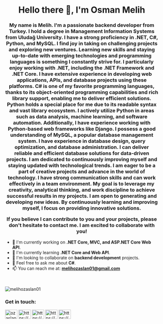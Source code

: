 <h1 align="center">Hello there 👋, I'm Osman Melih</h1>
<h3 align="center">
 My name is Melih. I'm a passionate backend developer from Turkey. I hold a degree in Management Information Systems from Uludağ University. I have a strong proficiency in .NET, C#, Python, and MySQL.
I find joy in taking on challenging projects and exploring new ventures. Learning new skills and staying up-to-date with emerging technologies and programming languages is something I constantly strive for.
I particularly enjoy working with .NET, including the .NET Framework and .NET Core. I have extensive experience in developing web applications, APIs, and database projects using these platforms. C# is one of my favorite programming languages, thanks to its object-oriented programming capabilities and rich library support, enabling me to deliver efficient solutions.
Python holds a special place for me due to its readable syntax and vast library ecosystem. I actively utilize Python in areas such as data analysis, machine learning, and software automation. Additionally, I have experience working with Python-based web frameworks like Django.
I possess a good understanding of MySQL, a popular database management system. I have experience in database design, query optimization, and database administration. I can deliver reliable and efficient database solutions for data-driven projects.
I am dedicated to continuously improving myself and staying updated with technological trends. I am eager to be a part of creative projects and advance in the world of technology. I have strong communication skills and can work effectively in a team environment.
My goal is to leverage my creativity, analytical thinking, and work discipline to achieve successful results in my projects. I am open to generating and developing new ideas. By continuously learning and improving myself, I focus on providing innovative solutions.

If you believe I can contribute to you and your projects, please don't hesitate to contact me. I am excited to collaborate with you!
</h3>

- 🔭 I'm currently working on **.NET Core, MVC, and ASP.NET Core Web API**.
- 🌱 I'm currently learning **.NET Core and Web API**.
- 👯 I'm looking to collaborate on **backend development** projects.
- 💬 Feel free to ask me about **C#**.
- 📫 You can reach me at: **melihozaslan01@gmail.com**

<br><p><img align="left" src="https://github-readme-stats.vercel.app/api/top-langs?username=melihozaslan01&show_icons=true&locale=en&layout=compact" alt="melihozaslan01" /></p> </br>  


<h3 align="left">Get in touch:</h3>  
<p align="left">
<a href="https://twitter.com/ozaslanmelih" target="blank"><img align="center" src="https://raw.githubusercontent.com/rahuldkjain/github-profile-readme-generator/master/src/images/icons/Social/twitter.svg" alt="ozaslanmelih" height="30" width="40" /></a>
<a href="https://linkedin.com/in/https://www.linkedin.com/in/melih-özaslan/" target="blank"><img align="center" src="https://raw.githubusercontent.com/rahuldkjain/github-profile-readme-generator/master/src/images/icons/Social/linked-in-alt.svg" alt="https://www.linkedin.com/in/melih-özaslan/" height="30" width="40" /></a>
<a href="https://stackoverflow.com/users/https://stackoverflow.com/users/17376278/melih-özaslan" target="blank"><img align="center" src="https://raw.githubusercontent.com/rahuldkjain/github-profile-readme-generator/master/src/images/icons/Social/stack-overflow.svg" alt="https://stackoverflow.com/users/17376278/melih-özaslan" height="30" width="40" /></a>
<a href="https://fb.com/https://www.facebook.com/melih.ozaslan.9" target="blank"><img align="center" src="https://raw.githubusercontent.com/rahuldkjain/github-profile-readme-generator/master/src/images/icons/Social/facebook.svg" alt="https://www.facebook.com/melih.ozaslan.9" height="30" width="40" /></a>
<a href="https://instagram.com/https://www.instagram.com/melih.ozaslan/?hl=tr" target="blank"><img align="center" src="https://raw.githubusercontent.com/rahuldkjain/github-profile-readme-generator/master/src/images/icons/Social/instagram.svg" alt="https://www.instagram.com/melih.ozaslan/?hl=tr" height="30" width="40" /></a>
</p>


